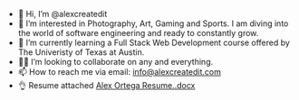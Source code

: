 - 👋 Hi, I’m @alexcreatedit
- 👀 I’m interested in Photography, Art, Gaming and Sports. I am diving into the world of software engineering and ready to constantly grow.
- 🌱 I’m currently learning a Full Stack Web Development course offered by The Univeristy of Texas at Austin.
- 🙏🏽 I’m looking to collaborate on any and everything. 
- 📫 How to reach me via email: info@alexcreatedit.com 
- 👌 Resume attached [Alex Ortega Resume..docx](https://github.com/alexcreatedit/alexcreatedit/files/8653596/Alex.Ortega.Resume.docx)


<!---
alexcreatedit/alexcreatedit is a ✨ special ✨ repository because its `README.md` (this file) appears on your GitHub profile.
You can click the Preview link to take a look at your changes.
--->
